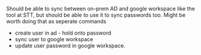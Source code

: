 Should be able to sync between on-prem AD and google workspace like the tool at STT, but should be able to use it to sync passwords too. Might be worth doing that as seperate commands

- create user in ad - hold onto password
- sync user to google workspace
- update user password in google workspace.
